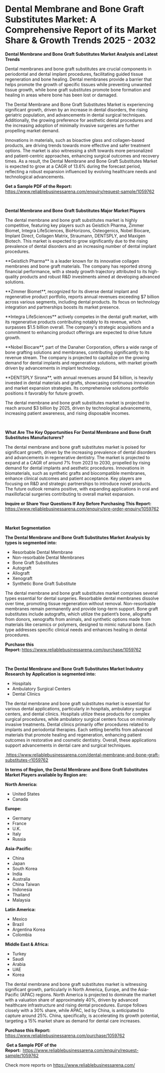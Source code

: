 <p><h1>Dental Membrane and Bone Graft Substitutes Market: A Comprehensive Report of its Market Share & Growth Trends 2025 - 2032</h1></p><p><strong>Dental Membrane and Bone Graft Substitutes Market Analysis and Latest Trends</strong></p>
<p><p>Dental membranes and bone graft substitutes are crucial components in periodontal and dental implant procedures, facilitating guided tissue regeneration and bone healing. Dental membranes provide a barrier that helps promote the growth of specific tissues while preventing unwanted tissue growth, while bone graft substitutes promote bone formation and healing in areas where bone has been lost or damaged.</p><p>The Dental Membrane and Bone Graft Substitutes Market is experiencing significant growth, driven by an increase in dental disorders, the rising geriatric population, and advancements in dental surgical techniques. Additionally, the growing preference for aesthetic dental procedures and the increasing adoption of minimally invasive surgeries are further propelling market demand. </p><p>Innovations in materials, such as bioactive glass and collagen-based products, are driving trends towards more effective and safer treatment options. The market is also witnessing a shift towards more personalized and patient-centric approaches, enhancing surgical outcomes and recovery times. As a result, the Dental Membrane and Bone Graft Substitutes Market is expected to grow at a CAGR of 13.6% during the forecast period, reflecting a robust expansion influenced by evolving healthcare needs and technological advancements.</p></p>
<p><strong>Get a Sample PDF of the Report:&nbsp;</strong> <a href="https://www.reliablebusinessarena.com/enquiry/request-sample/1059762?utm_campaign=2988&utm_medium=2&utm_source=Github&utm_content=ia&utm_term=22032025&utm_id=dental-membrane-and-bone-graft-substitutes">https://www.reliablebusinessarena.com/enquiry/request-sample/1059762</a></p>
<p>&nbsp;</p>
<p><strong>Dental Membrane and Bone Graft Substitutes Major Market Players</strong></p>
<p><p>The dental membrane and bone graft substitutes market is highly competitive, featuring key players such as Geistlich Pharma, Zimmer Biomet, Integra LifeSciences, BioHorizons, Osteogenics, Nobel Biocare, Implant Direct, Collagen Matrix, Straumann, DENTSPLY, and Maxigen Biotech. This market is expected to grow significantly due to the rising prevalence of dental disorders and an increasing number of dental implant procedures.</p><p>**Geistlich Pharma** is a leader known for its innovative collagen membranes and bone graft materials. The company has reported strong financial performance, with a steady growth trajectory attributed to its high-quality products and robust R&D investments aimed at developing advanced solutions.</p><p>**Zimmer Biomet**, recognized for its diverse dental implant and regenerative product portfolio, reports annual revenues exceeding $7 billion across various segments, including dental products. Its focus on technology integration and partnerships boosts its market presence.</p><p>**Integra LifeSciences** actively competes in the dental graft market, with its regenerative products contributing notably to its revenue, which surpasses $1.5 billion overall. The company's strategic acquisitions and a commitment to enhancing product offerings are expected to drive future growth.</p><p>**Nobel Biocare**, part of the Danaher Corporation, offers a wide range of bone grafting solutions and membranes, contributing significantly to its revenue stream. The company is projected to capitalize on the growing demand for dental implants and regenerative solutions, with market growth driven by advancements in implant technology.</p><p>**DENTSPLY Sirona**, with annual revenues around $4 billion, is heavily invested in dental materials and grafts, showcasing continuous innovation and market expansion strategies. Its comprehensive solutions portfolio positions it favorably for future growth.</p><p>The dental membrane and bone graft substitutes market is projected to reach around $3 billion by 2025, driven by technological advancements, increasing patient awareness, and rising disposable incomes.</p></p>
<p>&nbsp;</p>
<p><strong>What Are The Key Opportunities For Dental Membrane and Bone Graft Substitutes Manufacturers?</strong></p>
<p><p>The dental membrane and bone graft substitutes market is poised for significant growth, driven by the increasing prevalence of dental disorders and advancements in regenerative dentistry. The market is projected to expand at a CAGR of around 7% from 2023 to 2030, propelled by rising demand for dental implants and aesthetic procedures. Innovations in biomaterials, such as synthetic grafts and biocompatible membranes, enhance clinical outcomes and patient acceptance. Key players are focusing on R&D and strategic partnerships to introduce novel products. The future outlook remains positive, with expanding applications in oral and maxillofacial surgeries contributing to overall market expansion.</p></p>
<p><strong>Inquire or Share Your Questions If Any Before Purchasing This Report:</strong> <a href="https://www.reliablebusinessarena.com/enquiry/pre-order-enquiry/1059762?utm_campaign=2988&utm_medium=2&utm_source=Github&utm_content=ia&utm_term=22032025&utm_id=dental-membrane-and-bone-graft-substitutes">https://www.reliablebusinessarena.com/enquiry/pre-order-enquiry/1059762</a></p>
<p>&nbsp;</p>
<p><strong>Market Segmentation</strong></p>
<p><strong>The Dental Membrane and Bone Graft Substitutes Market Analysis by types is segmented into:</strong></p>
<p><ul><li>Resorbable Dental Membrane</li><li>Non-resorbable Dental Membranes</li><li>Bone Graft Substitutes</li><li>Autograft</li><li>Allograft</li><li>Xenograft</li><li>Synthetic Bone Graft Substitute</li></ul></p>
<p><p>The dental membrane and bone graft substitutes market comprises several types essential for dental surgeries. Resorbable dental membranes dissolve over time, promoting tissue regeneration without removal. Non-resorbable membranes remain permanently and provide long-term support. Bone graft substitutes include autografts, which utilize the patient’s bone, allografts from donors, xenografts from animals, and synthetic options made from materials like ceramics or polymers, designed to mimic natural bone. Each type addresses specific clinical needs and enhances healing in dental procedures.</p></p>
<p><strong>Purchase this Report:&nbsp;</strong><a href="https://www.reliablebusinessarena.com/purchase/1059762?utm_campaign=2988&utm_medium=2&utm_source=Github&utm_content=ia&utm_term=22032025&utm_id=dental-membrane-and-bone-graft-substitutes">https://www.reliablebusinessarena.com/purchase/1059762</a></p>
<p>&nbsp;</p>
<p><strong>The Dental Membrane and Bone Graft Substitutes Market Industry Research by Application is segmented into:</strong></p>
<p><ul><li>Hospitals</li><li>Ambulatory Surgical Centers</li><li>Dental Clinics</li></ul></p>
<p><p>The dental membrane and bone graft substitutes market is essential for various dental applications, particularly in hospitals, ambulatory surgical centers, and dental clinics. Hospitals utilize these products for complex surgical procedures, while ambulatory surgical centers focus on minimally invasive treatments. Dental clinics primarily offer procedures related to implants and periodontal therapies. Each setting benefits from advanced materials that promote healing and regeneration, enhancing patient outcomes in restorative and cosmetic dentistry. Overall, these applications support advancements in dental care and surgical techniques.</p></p>
<p><a href="https://www.reliablebusinessarena.com/dental-membrane-and-bone-graft-substitutes-r1059762?utm_campaign=2988&utm_medium=2&utm_source=Github&utm_content=ia&utm_term=22032025&utm_id=dental-membrane-and-bone-graft-substitutes">&nbsp;https://www.reliablebusinessarena.com/dental-membrane-and-bone-graft-substitutes-r1059762</a></p>
<p><strong>In terms of Region, the Dental Membrane and Bone Graft Substitutes Market Players available by Region are:</strong></p>
<p>
    <p> <strong> North America: </strong>
        <ul>
            <li>United States</li>
            <li>Canada</li>
        </ul>
        </p> 
    <p> <strong> Europe: </strong>
        <ul>
            <li>Germany</li>
            <li>France</li>
            <li>U.K.</li>
            <li>Italy</li>
            <li>Russia</li>
        </ul>
        </p> 
    <p> <strong> Asia-Pacific: </strong>
        <ul>
            <li>China</li>
            <li>Japan</li>
            <li>South Korea</li>
            <li>India</li>
            <li>Australia</li>
            <li>China Taiwan</li>
            <li>Indonesia</li>
            <li>Thailand</li>
            <li>Malaysia</li>
        </ul>
        </p> 
    <p> <strong> Latin America: </strong>
        <ul>
            <li>Mexico</li>
            <li>Brazil</li>
            <li>Argentina Korea</li>
            <li>Colombia</li>
        </ul>
        </p> 
    <p> <strong> Middle East & Africa: </strong>
        <ul>
            <li>Turkey</li>
            <li>Saudi</li>
            <li>Arabia</li>
            <li>UAE</li>
            <li>Korea</li>
        </ul>
    </p>
    </p>
<p><p>The dental membrane and bone graft substitutes market is witnessing significant growth, particularly in North America, Europe, and the Asia-Pacific (APAC) regions. North America is projected to dominate the market with a valuation share of approximately 40%, driven by advanced healthcare infrastructure and rising dental procedures. Europe follows closely with a 30% share, while APAC, led by China, is anticipated to capture around 25%. China, specifically, is accelerating its growth potential, targeting a 15% market share as demand for dental care increases.</p></p>
<p><strong>Purchase this Report: </strong><a href="https://www.reliablebusinessarena.com/purchase/1059762?utm_campaign=2988&utm_medium=2&utm_source=Github&utm_content=ia&utm_term=22032025&utm_id=dental-membrane-and-bone-graft-substitutes">https://www.reliablebusinessarena.com/purchase/1059762</a></p>
<p>&nbsp;<strong>Get a Sample PDF of the Report:&nbsp;&nbsp;</strong><a href="https://www.reliablebusinessarena.com/enquiry/request-sample/1059762?utm_campaign=2988&utm_medium=2&utm_source=Github&utm_content=ia&utm_term=22032025&utm_id=dental-membrane-and-bone-graft-substitutes">https://www.reliablebusinessarena.com/enquiry/request-sample/1059762</a></p>
<p><strong></strong></p>
<p>Check more reports on <a href="https://www.reliablebusinessarena.com/?utm_campaign=2988&utm_medium=2&utm_source=Github&utm_content=ia&utm_term=22032025&utm_id=dental-membrane-and-bone-graft-substitutes">https://www.reliablebusinessarena.com/</a></p>